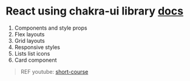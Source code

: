# React using chakra-ui library [docs](https://chakra-ui.com/getting-started)

1. Components and style props
2. Flex layouts
3. Grid layouts
4. Responsive styles
5. Lists list icons
6. Card component

> REF youtube: [short-course](https://www.youtube.com/playlist?list=PL4cUxeGkcC9hcnIeryurNMMcGBHp7AYlP)